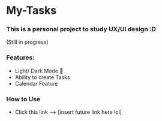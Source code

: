 # My-Tasks

### This is a personal project to study UX/UI design :D 

(Still in progress)

### Features: 

- Light/ Dark Mode 👀
- Ability to create Tasks 
- Calendar Feature

### How to Use

- Click this link --> [insert future link here lol]
